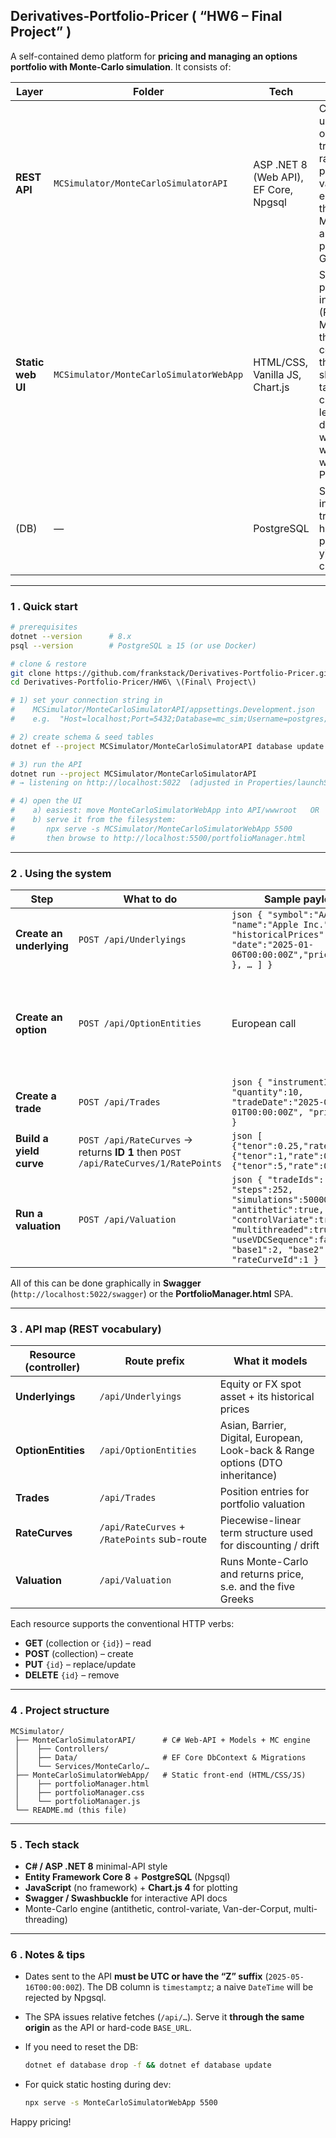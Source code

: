 
## Derivatives-Portfolio-Pricer ( “HW6 – Final Project” )

A self-contained demo platform for **pricing and managing an options portfolio with Monte-Carlo simulation**.
It consists of:

| Layer             | Folder                                  | Tech                                  | Purpose                                                                                                                                       |
| ----------------- | --------------------------------------- | ------------------------------------- | --------------------------------------------------------------------------------------------------------------------------------------------- |
| **REST API**      | `MCSimulator/MonteCarloSimulatorAPI`    | ASP .NET 8 (Web API), EF Core, Npgsql | CRUD for underlyings, options, trades and rate-curves plus a valuation endpoint that runs a MC engine and returns price + Greeks.             |
| **Static web UI** | `MCSimulator/MonteCarloSimulatorWebApp` | HTML/CSS, Vanilla JS, Chart.js        | Single-page interface (Portfolio Manager) that consumes the API, shows tables & charts and lets you drive the whole workflow without Postman. |
| (DB)              | —                                       | PostgreSQL                            | Stores instruments, trades, historical prices and yield curves.                                                                               |

---

### 1 . Quick start

```bash
# prerequisites
dotnet --version      # 8.x
psql --version        # PostgreSQL ≥ 15 (or use Docker)

# clone & restore
git clone https://github.com/frankstack/Derivatives-Portfolio-Pricer.git
cd Derivatives-Portfolio-Pricer/HW6\ \(Final\ Project\)

# 1) set your connection string in
#    MCSimulator/MonteCarloSimulatorAPI/appsettings.Development.json
#    e.g.  "Host=localhost;Port=5432;Database=mc_sim;Username=postgres;Password=mysecret"

# 2) create schema & seed tables
dotnet ef --project MCSimulator/MonteCarloSimulatorAPI database update

# 3) run the API
dotnet run --project MCSimulator/MonteCarloSimulatorAPI
# → listening on http://localhost:5022  (adjusted in Properties/launchSettings.json)

# 4) open the UI
#    a) easiest: move MonteCarloSimulatorWebApp into API/wwwroot   OR
#    b) serve it from the filesystem:
#       npx serve -s MCSimulator/MonteCarloSimulatorWebApp 5500
#       then browse to http://localhost:5500/portfolioManager.html
```

---

### 2 . Using the system

| Step                     | What to do                                                                         | Sample payload                                                                                                                                                                              |                                                                                                                                                                                               |
| ------------------------ | ---------------------------------------------------------------------------------- | ------------------------------------------------------------------------------------------------------------------------------------------------------------------------------------------- | --------------------------------------------------------------------------------------------------------------------------------------------------------------------------------------------- |
| **Create an underlying** | `POST /api/Underlyings`                                                            | `json { "symbol":"AAPL", "name":"Apple Inc.", "historicalPrices":[ { "date":"2025-01-06T00:00:00Z","price":192.00 }, … ] } `                                                                |                                                                                                                                                                                               |
| **Create an option**     | `POST /api/OptionEntities`                                                         | European call                                                                                                                                                                               | `json { "symbol":"AAPL_C_250_JUN", "name":"Jun25 $250 Call", "strikePrice":250, "expirationDate":"2025-06-20T00:00:00Z", "optionStyle":1, "isCall":true, "underlyingId":1, "optionType":1 } ` |
| **Create a trade**       | `POST /api/Trades`                                                                 | `json { "instrumentId":2, "quantity":10, "tradeDate":"2025-02-01T00:00:00Z", "price":12.35 } `                                                                                              |                                                                                                                                                                                               |
| **Build a yield curve**  | `POST /api/RateCurves` → returns **ID 1** then `POST /api/RateCurves/1/RatePoints` | `json [ {"tenor":0.25,"rate":0.048}, {"tenor":1,"rate":0.051}, {"tenor":5,"rate":0.057} ] `                                                                                                 |                                                                                                                                                                                               |
| **Run a valuation**      | `POST /api/Valuation`                                                              | `json { "tradeIds":[1], "steps":252, "simulations":50000, "antithetic":true, "controlVariate":true, "multithreaded":true, "useVDCSequence":false, "base1":2, "base2":3, "rateCurveId":1 } ` |                                                                                                                                                                                               |

All of this can be done graphically in **Swagger** (`http://localhost:5022/swagger`) or the **PortfolioManager.html** SPA.

---

### 3 . API map (REST vocabulary)

| Resource (controller) | Route prefix                                | What it models                                                                 |
| --------------------- | ------------------------------------------- | ------------------------------------------------------------------------------ |
| **Underlyings**       | `/api/Underlyings`                          | Equity or FX spot asset + its historical prices                                |
| **OptionEntities**    | `/api/OptionEntities`                       | Asian, Barrier, Digital, European, Look-back & Range options (DTO inheritance) |
| **Trades**            | `/api/Trades`                               | Position entries for portfolio valuation                                       |
| **RateCurves**        | `/api/RateCurves` + `/RatePoints` sub-route | Piecewise-linear term structure used for discounting / drift                   |
| **Valuation**         | `/api/Valuation`                            | Runs Monte-Carlo and returns price, s.e. and the five Greeks                   |

Each resource supports the conventional HTTP verbs:

* **GET** (collection or `{id}`) – read
* **POST** (collection) – create
* **PUT** `{id}` – replace/update
* **DELETE** `{id}` – remove

---

### 4 . Project structure

```
MCSimulator/
 ├── MonteCarloSimulatorAPI/      # C# Web-API + Models + MC engine
 │    ├── Controllers/
 │    ├── Data/                   # EF Core DbContext & Migrations
 │    └── Services/MonteCarlo/…
 ├── MonteCarloSimulatorWebApp/   # Static front-end (HTML/CSS/JS)
 │    ├── portfolioManager.html
 │    ├── portfolioManager.css
 │    └── portfolioManager.js
 └── README.md (this file)
```

---

### 5 . Tech stack

* **C# / ASP .NET 8** minimal-API style
* **Entity Framework Core 8** + **PostgreSQL** (Npgsql)
* **JavaScript** (no framework) + **Chart.js 4** for plotting
* **Swagger / Swashbuckle** for interactive API docs
* Monte-Carlo engine (antithetic, control-variate, Van-der-Corput, multi-threading)

---

### 6 . Notes & tips

* Dates sent to the API **must be UTC or have the “Z” suffix** (`2025-05-16T00:00:00Z`).
  The DB column is `timestamptz`; a naive `DateTime` will be rejected by Npgsql.
* The SPA issues relative fetches (`/api/…`). Serve it **through the same origin** as the API or hard-code `BASE_URL`.
* If you need to reset the DB:

  ```bash
  dotnet ef database drop -f && dotnet ef database update
  ```
* For quick static hosting during dev:

  ```bash
  npx serve -s MonteCarloSimulatorWebApp 5500
  ```

Happy pricing!
